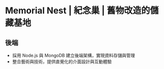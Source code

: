 # Memorial Nest | 紀念巢 | 舊物改造的儲藏基地
## 後端
* 採用 Node.js 與 MongoDB 建立後端架構，實現資料存儲與管理
* 整合藝術與技術，提供直覺化的介面設計與互動體驗

